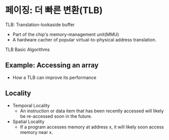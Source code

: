 # 페이징: 더 빠른 변환(TLB)

TLB: Translation-lookaside buffer <br>
- Part of the chip's memory-management unit(MMU) <br>
- A hardware cacher of popular virtual-to-physical address translation. <br>

TLB Basic Algorithms <br>

## Example: Accessing an array
- How a TLB can improve its performance <br>

## Locality
- Temporal Locality
	- An instruction or data item that has been recently accessed will likely be re-accessed soon in the future.
- Spatial Locality
	- If a program accesses memory at address x, it will likely soon access memory near x.